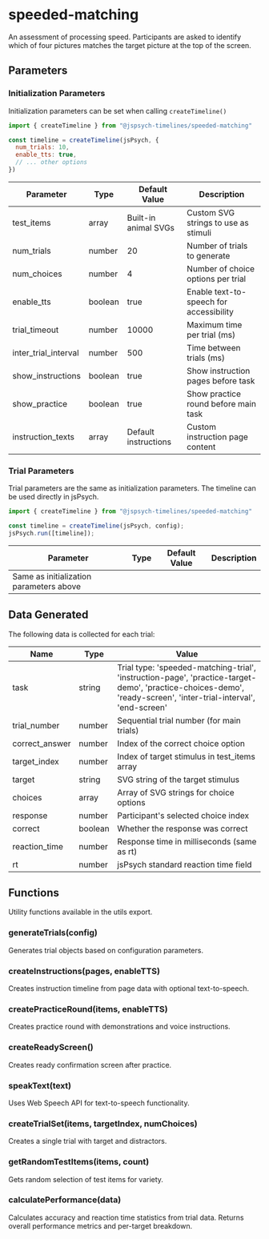 # speeded-matching

An assessment of processing speed. Participants are asked to identify which of four pictures matches the target picture at the top of the screen.

## Parameters

### Initialization Parameters

Initialization parameters can be set when calling `createTimeline()`

```js
import { createTimeline } from "@jspsych-timelines/speeded-matching"

const timeline = createTimeline(jsPsych, {
  num_trials: 10,
  enable_tts: true,
  // ... other options
})
```

Parameter | Type | Default Value | Description
----------|------|---------------|------------
test_items | array | Built-in animal SVGs | Custom SVG strings to use as stimuli
num_trials | number | 20 | Number of trials to generate
num_choices | number | 4 | Number of choice options per trial
enable_tts | boolean | true | Enable text-to-speech for accessibility
trial_timeout | number | 10000 | Maximum time per trial (ms)
inter_trial_interval | number | 500 | Time between trials (ms)
show_instructions | boolean | true | Show instruction pages before task
show_practice | boolean | true | Show practice round before main task
instruction_texts | array | Default instructions | Custom instruction page content

### Trial Parameters

Trial parameters are the same as initialization parameters. The timeline can be used directly in jsPsych.

```js
import { createTimeline } from "@jspsych-timelines/speeded-matching"

const timeline = createTimeline(jsPsych, config);
jsPsych.run([timeline]);
```

Parameter | Type | Default Value | Description
----------|------|---------------|------------
Same as initialization parameters above | | |

## Data Generated

The following data is collected for each trial:

Name | Type | Value
-----|------|------
task | string | Trial type: 'speeded-matching-trial', 'instruction-page', 'practice-target-demo', 'practice-choices-demo', 'ready-screen', 'inter-trial-interval', 'end-screen'
trial_number | number | Sequential trial number (for main trials)
correct_answer | number | Index of the correct choice option
target_index | number | Index of target stimulus in test_items array
target | string | SVG string of the target stimulus
choices | array | Array of SVG strings for choice options
response | number | Participant's selected choice index
correct | boolean | Whether the response was correct
reaction_time | number | Response time in milliseconds (same as rt)
rt | number | jsPsych standard reaction time field

## Functions

Utility functions available in the utils export.

### generateTrials(config)

Generates trial objects based on configuration parameters.

### createInstructions(pages, enableTTS)

Creates instruction timeline from page data with optional text-to-speech.

### createPracticeRound(items, enableTTS)

Creates practice round with demonstrations and voice instructions.

### createReadyScreen()

Creates ready confirmation screen after practice.

### speakText(text)

Uses Web Speech API for text-to-speech functionality.

### createTrialSet(items, targetIndex, numChoices)

Creates a single trial with target and distractors.

### getRandomTestItems(items, count)

Gets random selection of test items for variety.

### calculatePerformance(data)

Calculates accuracy and reaction time statistics from trial data. Returns overall performance metrics and per-target breakdown.

